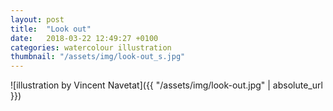 ```yaml
---
layout: post
title:  "Look out"
date:   2018-03-22 12:49:27 +0100
categories: watercolour illustration
thumbnail: "/assets/img/look-out_s.jpg"
---
```

![illustration by Vincent Navetat]({{ "/assets/img/look-out.jpg" | absolute_url }})
